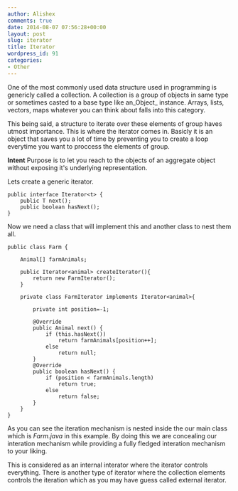 ```yaml
---
author: Alishex
comments: true
date: 2014-08-07 07:56:28+00:00
layout: post
slug: iterator
title: Iterator
wordpress_id: 91
categories:
- Other
---
```


One of the most commonly used data structure used in programming is genericly called a collection. A collection is a group of objects in same type or sometimes casted to a base type like an_Object_ instance. Arrays, lists, vectors, maps whatever you can think about falls into this category.

This being said, a structure to iterate over these elements of group haves utmost importance. This is where the iterator comes in. Basicly it is an object that saves you a lot of time by preventing you to create a loop everytime you want to proccess the elements of group.

**Intent**
Purpose is to let you reach to the objects of an aggregate object without exposing it's underlying representation.

Lets create a generic iterator.

    
    
    public interface Iterator<t> {
    	public T next();
    	public boolean hasNext();
    }
    


Now we need a class that will implement this and another class to nest them all.

    
    
    public class Farm {
    
    	Animal[] farmAnimals;
    	
    	public Iterator<animal> createIterator(){
    		return new FarmIterator();
    	}
    	
    	private class FarmIterator implements Iterator<animal>{
    		
    		private int position=-1;
    		
    		@Override
    		public Animal next() {
    			if (this.hasNext())
    				return farmAnimals[position++];
    			else
    				return null;
    		}
    		@Override
    		public boolean hasNext() {
    			if (position < farmAnimals.length)
    				return true;
    			else
    				return false;
    		}
    	}
    }
    


As you can see the iteration mechanism is nested inside the our main class which is _Farm.java_ in this example. By doing this we are concealing our interation mechanism while providing a fully fledged interation mechanism to your liking.

This is considered as an internal interator where the iterator controls everything. There is another type of iterator where the collection elements controls the iteration which as you may have guess called external iterator.
